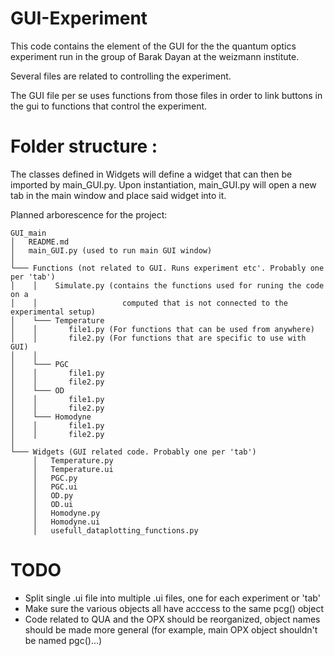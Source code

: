 # GUI-Experiment

This code contains the element of the GUI for the the quantum optics
experiment run in the group of Barak Dayan at the weizmann institute. 

Several files are related to controlling the experiment. 

The GUI file per se uses functions from those files in order to link buttons 
in the gui to functions that control the experiment. 

# Folder structure :

The classes defined in Widgets will define a widget that can then be imported
by main_GUI.py. Upon instantiation, main_GUI.py will open a new tab in the main
window and place said widget into it. 


Planned arborescence for the project:

```
GUI_main 
│   README.md
│   main_GUI.py (used to run main GUI window)
│
└─── Functions (not related to GUI. Runs experiment etc'. Probably one per 'tab')
│    │    Simulate.py (contains the functions used for runing the code on a 
│    │                   computed that is not connected to the experimental setup)
│    └─── Temperature
│    │       file1.py (For functions that can be used from anywhere)
│    │       file2.py (For functions that are specific to use with GUI)
│    │   
│    └─── PGC
│    │       file1.py
│    │       file2.py
│    └─── OD
│    │       file1.py
│    │       file2.py
│    └─── Homodyne
│    │       file1.py
│    │       file2.py
│
└─── Widgets (GUI related code. Probably one per 'tab')
     │   Temperature.py
     │   Temperature.ui
     │   PGC.py
     │   PGC.ui
     │   OD.py
     │   OD.ui
     │   Homodyne.py 
     │   Homodyne.ui
     │   usefull_dataplotting_functions.py 
```

# TODO

* Split single .ui file into multiple .ui files, one for each experiment or 'tab'
* Make sure the various objects all have acccess to the same pcg() object
* Code related to QUA and the OPX should be reorganized, object names should be made more general (for example, 
main OPX object shouldn't be named pgc()...)